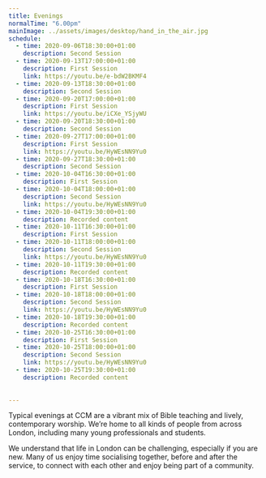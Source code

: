 ```yaml
---
title: Evenings
normalTime: "6.00pm"
mainImage: ../assets/images/desktop/hand_in_the_air.jpg
schedule:
  - time: 2020-09-06T18:30:00+01:00
    description: Second Session
  - time: 2020-09-13T17:00:00+01:00
    description: First Session
    link: https://youtu.be/e-bdW2BKMF4
  - time: 2020-09-13T18:30:00+01:00
    description: Second Session 
  - time: 2020-09-20T17:00:00+01:00
    description: First Session
    link: https://youtu.be/iCXe_YSjyWU
  - time: 2020-09-20T18:30:00+01:00
    description: Second Session
  - time: 2020-09-27T17:00:00+01:00
    description: First Session
    link: https://youtu.be/HyWEsNN9Yu0
  - time: 2020-09-27T18:30:00+01:00
    description: Second Session
  - time: 2020-10-04T16:30:00+01:00
    description: First Session
  - time: 2020-10-04T18:00:00+01:00
    description: Second Session
    link: https://youtu.be/HyWEsNN9Yu0
  - time: 2020-10-04T19:30:00+01:00
    description: Recorded content
  - time: 2020-10-11T16:30:00+01:00
    description: First Session
  - time: 2020-10-11T18:00:00+01:00
    description: Second Session
    link: https://youtu.be/HyWEsNN9Yu0
  - time: 2020-10-11T19:30:00+01:00
    description: Recorded content
  - time: 2020-10-18T16:30:00+01:00
    description: First Session
  - time: 2020-10-18T18:00:00+01:00
    description: Second Session
    link: https://youtu.be/HyWEsNN9Yu0
  - time: 2020-10-18T19:30:00+01:00
    description: Recorded content
  - time: 2020-10-25T16:30:00+01:00
    description: First Session
  - time: 2020-10-25T18:00:00+01:00
    description: Second Session
    link: https://youtu.be/HyWEsNN9Yu0
  - time: 2020-10-25T19:30:00+01:00
    description: Recorded content
 
 
---
```

Typical evenings at CCM are a vibrant mix of Bible teaching and lively, contemporary worship. We’re home to all kinds of people from across London, including many young professionals and students.

We understand that life in London can be challenging, especially if you are new. Many of us enjoy time socialising together, before and after the service, to connect with each other and enjoy being part of a community.
